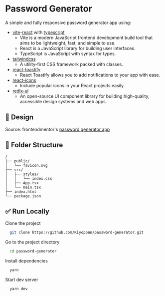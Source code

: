# Password Generator

A simple and fully responsive password generator app using:

- [vite](https://vitejs.dev)-[react](https://beta.reactjs.org/) with [typescript](https://www.typescriptlang.org)
  - Vite is a modern JavaScript frontend development build tool that aims to be lightweight, fast, and simple to use.
  - React is a JavaScript library for building user interfaces.
  - TypeScript is JavaScript with syntax for types.
- [tailwindcss](https://tailwindcss.com/)
  - A utility-first CSS framework packed with classes.
- [react-toastify](https://fkhadra.github.io/react-toastify/introduction)
  - React Toastify allows you to add notifications to your app with ease.
- [react-icons](https://react-icons.github.io/react-icons)
  - Include popular icons in your React projects easily.
- [redix-ui](https://www.radix-ui.com/)
  - An open-source UI component library for building high-quality, accessible design systems and web apps.

## 🎨 Design

Source: frontendmentor's [password generator app](https://www.frontendmentor.io/challenges/password-generator-app-Mr8CLycqjh)

## 📁 Folder Structure

```tree
/
├── public/
│   └── favicon.svg
├── src/
│   ├── styles/
│   │   └── index.css
│   ├── App.tsx
│   └── main.tsx
├── index.html
└── package.json
```

## ✅ Run Locally

Clone the project

```bash
  git clone https://github.com/Kiyoponn/password-generator.git
```

Go to the project directory

```bash
  cd password-generator
```

Install dependencies

```bash
  yarn
```

Start dev server

```bash
  yarn dev
```
